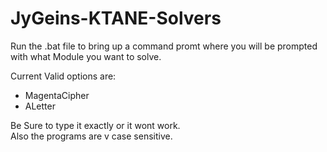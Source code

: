 # JyGeins-KTANE-Solvers

Run the .bat file to bring up a command promt where you will be prompted with what Module you want to solve.

Current Valid options are:  
- MagentaCipher  
- ALetter  

Be Sure to type it exactly or it wont work.  
Also the programs are v case sensitive.
